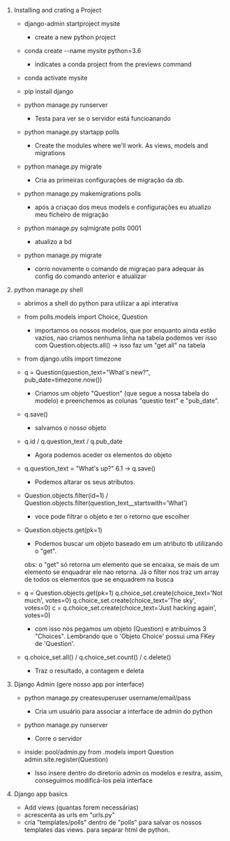 1. Installing and crating a Project

   - django-admin startproject mysite

     - create a new python project

   - conda create --name mysite python=3.6

     - indicates a conda project from the previews command

   - conda activate mysite
   - pip install django
   - python manage.py runserver

     - Testa para ver se o servidor está funcioanando

   - python manage.py startapp polls

     - Create the modules where we'll work. As views, models and migrations

   - python manage.py migrate

     - Cria as primeiras configurações de migração da db.

   - python manage.py makemigrations polls

     - após a criaçao dos meus models e configurações eu atualizo meu ficheiro de migração

   - python manage.py sqlmigrate polls 0001

     - atualizo a bd

   - python manage.py migrate
     - corro novamente o comando de migraçao para adequar às config do comando anterior e atualizar

2. python manage.py shell

   - abrimos a shell do python para utilizar a api interativa

   * from polls.models import Choice, Question

     - importamos os nossos modelos, que por enquanto ainda estão vazios, nao criamos nenhuma linha na tabela
       podemos ver isso com Question.objects.all() -> isso faz um "get all" na tabela

   * from django.utils import timezone

   * q = Question(question_text="What's new?", pub_date=timezone.now())

     - Criamos um objeto "Question" (que segue a nossa tabela do modelo) e preenchemos as colunas "questio text" e "pub_date".

   * q.save()

     - salvamos o nosso objeto

   * q.id / q.question_text / q.pub_date

     - Agora podemos aceder os elementos do objeto

   * q.question_text = "What's up?" 6.1 -> q.save()

     - Podemos altarar os seus atributos.

   * Question.objects.filter(id=1) / Question.objects.filter(question_text\_\_startswith='What')

     - voce pode filtrar o objeto e ter o retorno que escolher

   * Question.objects.get(pk=1)

     - Podemos buscar um objeto baseado em um atributo tb utilizando o "get".

     obs: o "get" só retorna um elemento que se encaixa, se mais de um elemento se enquadrar ele nao retorna. Já o filter nos traz um array de todos os elementos que se enquadrem na busca

   * q = Question.objects.get(pk=1)
     q.choice_set.create(choice_text='Not much', votes=0)
     q.choice_set.create(choice_text='The sky', votes=0)
     c = q.choice_set.create(choice_text='Just hacking again', votes=0)

     - com isso nós pegamos um objeto (Question) e atribuímos 3 "Choices". Lembrando que o 'Objeto Choice' possui uma FKey de 'Question'.

   * q.choice_set.all() / q.choice_set.count() / c.delete()
     - Traz o resultado, a contagem e deleta

3. Django Admin (gere nosso app por interface)

   - python manage.py createsuperuser
     username/email/pass

     - Cria um usuário para associar a interface de admin do python

   - python manage.py runserver

     - Corre o servidor

   - inside: pool/admin.py
     from .models import Question
     admin.site.register(Question)

     - Isso insere dentro do diretorio admin os modelos e resitra, assim, conseguimos modificá-los pela interface

4. Django app basics

   - Add views (quantas forem necessárias)
   - acrescenta as urls em "urls.py"
   - cria "templates/polls" dentro de "polls" para salvar os nossos templates das views. para separar html de python.
